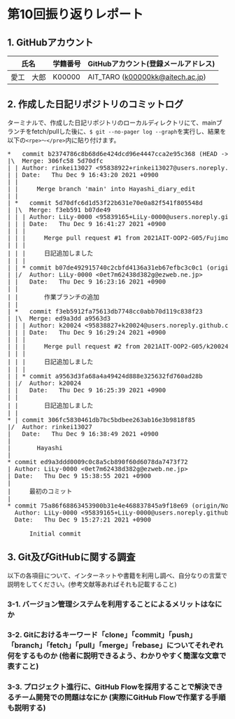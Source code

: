 # 第10回振り返りレポート

## 1. GitHubアカウント

| 氏名           | 学籍番号    | GitHubアカウント(登録メールアドレス) |
| -------------- | ----------- | -------------------------------------- |
| 愛工　大郎     | K00000      | AIT_TARO (k00000kk@aitech.ac.jp) |

## 2. 作成した日記リポジトリのコミットログ

ターミナルで、作成した日記リポジトリのローカルディレクトリにて、mainブランチをfetch/pullした後に、`$ git --no-pager log --graph`を実行し、結果を以下の`<rpe>〜</pre>`内に貼り付けます。

<pre>
*   commit b2374786c8b68d6e424dcd96e4447cca2e95c368 (HEAD -> Hayashi_diary_edit, origin/Hayashi_diary_edit)
|\  Merge: 306fc58 5d70dfc
| | Author: rinkei13027 <95838922+rinkei13027@users.noreply.github.com>
| | Date:   Thu Dec 9 16:43:20 2021 +0900
| | 
| |     Merge branch 'main' into Hayashi_diary_edit
| |   
| *   commit 5d70dfc6d1d53f22b631e70e0a82f541f805548d
| |\  Merge: f3eb591 b07de49
| | | Author: LiLy-0000 <95839165+LiLy-0000@users.noreply.github.com>
| | | Date:   Thu Dec 9 16:41:27 2021 +0900
| | | 
| | |     Merge pull request #1 from 2021AIT-OOP2-G05/Fujimoto-diary-edit
| | |     
| | |     日記追加しました
| | | 
| | * commit b07de492915740c2cbfd4136a31eb67efbc3c0c1 (origin/Fujimoto-diary-edit)
| |/  Author: LiLy-0000 <0et7m62438d382g@ezweb.ne.jp>
| |   Date:   Thu Dec 9 16:23:16 2021 +0900
| |   
| |       作業ブランチの追加
| |   
| *   commit f3eb5912fa75613db7748cc0abb70d119c838f23
| |\  Merge: ed9a3dd a9563d3
| | | Author: k20024 <95838827+k20024@users.noreply.github.com>
| | | Date:   Thu Dec 9 16:29:24 2021 +0900
| | | 
| | |     Merge pull request #2 from 2021AIT-OOP2-G05/k20024_10
| | |     
| | |     日記追加しました
| | | 
| | * commit a9563d3fa68a4a49424d888e325632fd760ad28b
| |/  Author: k20024 <k20024kk@aitech.ac.jp>
| |   Date:   Thu Dec 9 16:25:39 2021 +0900
| |   
| |       日記追加しました
| | 
* | commit 306fc5830461db7bc5bdbee263ab16e3b9818f85
|/  Author: rinkei13027 <k20097kk@aitech.ac.jp>
|   Date:   Thu Dec 9 16:38:49 2021 +0900
|   
|       Hayashi
| 
* commit ed9a3ddd0009c0c8a5cb890f60d6078da7473f72
| Author: LiLy-0000 <0et7m62438d382g@ezweb.ne.jp>
| Date:   Thu Dec 9 15:38:55 2021 +0900
| 
|     最初のコミット
| 
* commit 75a86f68863453900b31e4e468837845a9f18e69 (origin/Nohara-diary-edit)
  Author: LiLy-0000 <95839165+LiLy-0000@users.noreply.github.com>
  Date:   Thu Dec 9 15:27:21 2021 +0900
  
      Initial commit
</pre>


## 3. Git及びGitHubに関する調査

以下の各項目について、インターネットや書籍を利用し調べ、自分なりの言葉で説明をしてください。(参考文献等あればそれも記載すること)

### 3-1. バージョン管理システムを利用することによるメリットはなにか



### 3-2. Gitにおけるキーワード「clone」「commit」「push」「branch」「fetch」「pull」「merge」「rebase」についてそれぞれ何をするものか (他者に説明できるよう、わかりやすく簡潔な文章で表すこと)



### 3-3. プロジェクト進行に、GitHub Flowを採用することで解決できるチーム開発での問題はなにか (実際にGitHub Flowで作業する手順も説明する)
